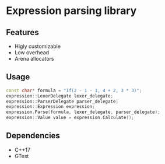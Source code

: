 # Expression parsing library

## Features

* Higly customizable
* Low overhead
* Arena allocators

## Usage

```c++
const char* formula = "If(2 - 1 - 1, 4 + 2, 3 * 3)";
expression::LexerDelegate lexer_delegate;
expression::ParserDelegate parser_delegate;
expression::Expression expression;
expression.Parse(formula, lexer_delegate, parser_delegate);
expression::Value value = expression.Calculate();
```

## Dependencies

* C++17
* GTest
